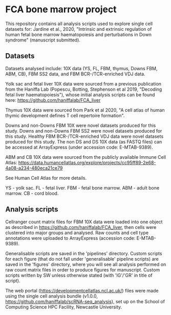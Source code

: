 # FCA bone marrow project

This repository contains all analysis scripts used to explore single cell datasets for: Jardine et al., 2020, "Intrinsic and extrinsic regulation of human fetal bone marrow haematopoiesis and perturbations in Down syndrome" (manuscript submitted).

## Datasets 

Datasets analysed include: 10X data (YS, FL, FBM, thymus, Downs FBM, ABM, CB), FBM SS2 data, and FBM BCR-/TCR-enriched VDJ data.

Yolk sac and fetal liver 10X data were sourced from a previous publication from the Haniffa Lab (Popescu, Botting, Stephenson et al 2019, "Decoding fetal liver haematopoiesis"), whose initial analysis scripts can be found here: https://github.com/haniffalab/FCA_liver

Thymus 10X data were sourced from Park et al 2020, "A cell atlas of human thymic development defines T cell repertoire formation".

Downs and non-Downs FBM 10X were novel datasets produced for this study. Downs and non-Downs FBM SS2 were novel datasets produced for this study. Healthy FBM BCR-/TCR-enriched VDJ data were novel datasets produced for this study. The non DS and DS 10X data (as FASTQ files) can be accessed at ArrayExpress (under accession code: E-MTAB-9389).

ABM and CB 10X data were sourced from the publicly available Immune Cell Atlas: https://data.humancellatlas.org/explore/projects/cc95ff89-2e68-4a08-a234-480eca21ce79

See Human Cell Atlas for more details.

YS - yolk sac. FL - fetal liver. FBM - fetal bone marrow. ABM - adult bone marrow. CB - cord blood.

## Analysis scripts

Cellranger count matrix files for FBM 10X data were loaded into one object as described in https://github.com/haniffalab/FCA_liver, then cells were clustered into major groups and analysed. Raw counts and cell type annotations were uploaded to ArrayExpress (accession code: E-MTAB-9389).

Generalisable scripts are saved in the 'pipelines' directory. Custom scripts for each figure (that do not fall under 'generalisable' pipeline scripts) are saved in the 'figures' directory, where you will see all analysis performed on raw count matrix files in order to produce figures for manuscript. Custom scripts written by SW unless otherwise stated (with 'IG'/'GR' in title of script).

The web portal (https://developmentcellatlas.ncl.ac.uk/) files were made using the single cell analysis bundle (v1.0.0, https://github.com/haniffalab/scRNA-seq_analysis), set up on the School of Computing Science HPC Facility, Newcastle University.
